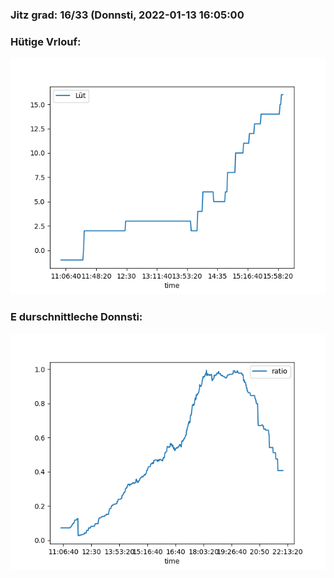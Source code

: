### Jitz grad: 16/33 (Donnsti, 2022-01-13 16:05:00

### Hütige Vrlouf:
![Graph](Today.png)

### E durschnittleche Donnsti:
![Graph](Donnsti.png)